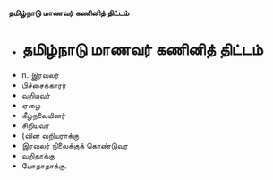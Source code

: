 **தமிழ்நாடு மாணவர் கணினித் திட்டம்**
- # தமிழ்நாடு மாணவர் கணினித் திட்டம்
- n. இரவலர்
- பிச்சைக்காரர்
- வறியவர்
- ஏழை
- கீழ்நலையினர்
- சிறியவர்
- (வின வறியராக்கு
- இரவலர் நிலைக்குக் கொண்டுவர
- வறிதாக்கு
- போதாதாக்கு.

